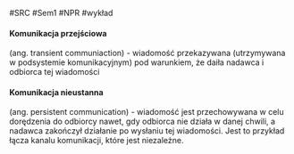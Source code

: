 #SRC #Sem1 #NPR #wykład 

#### Komunikacja przejściowa
(ang. transient communiaction) - wiadomość przekazywana (utrzymywana w podsystemie komunikacyjnym) pod warunkiem, że daiła nadawca i odbiorca tej wiadomości

#### Komunikacja nieustanna
(ang. persistent communication) - wiadomość jest przechowywana w celu dorędzenia do odbiorcy nawet, gdy odbiorca nie działa w danej chwili, a nadawca zakończył działanie po wysłaniu tej wiadomości. Jest to przykład łącza kanalu komunikacji, które jest niezależne.